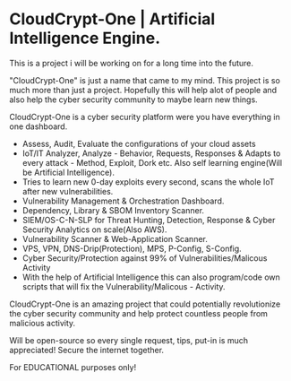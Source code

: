 # CloudCrypt-One | Artificial Intelligence Engine.
This is a project i will be working on for a long time into the future.

"CloudCrypt-One" is just a name that came to my mind. This project is so much more than just a project. 
Hopefully this will help alot of people and also help the cyber security community to maybe learn new things.

CloudCrypt-One is a cyber security platform were you have everything in one dashboard. 

 - Assess, Audit, Evaluate the configurations of your cloud assets
 - IoT/IT Analyzer, Analyze - Behavior, Requests, Responses & Adapts to every attack - Method, Exploit, Dork 
    etc. Also self learning engine(Will be Artificial Intelligence).
 - Tries to learn new 0-day exploits every second, scans the whole IoT after new vulnerabilities. 
 - Vulnerability Management & Orchestration Dashboard.
 - Dependency, Library & SBOM Inventory Scanner.
 - SIEM/OS-C-N-SLP for Threat Hunting, Detection, Response & Cyber Security Analytics on scale(Also AWS).
 - Vulnerability Scanner & Web-Application Scanner.
 - VPS, VPN, DNS-Drip(Protection), MPS, P-Config, S-Config. 
 - Cyber Security/Protection against 99% of Vulnerabilities/Malicous Activity
 - With the help of Artificial Intelligence this can also program/code own scripts that will fix the Vulnerability/Malicous - Activity.

CloudCrypt-One is an amazing project that could potentially revolutionize the cyber security community and help protect countless people from malicious activity.

Will be open-source so every single request, tips, put-in is much appreciated! 
Secure the internet together. 

For EDUCATIONAL purposes only!




